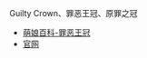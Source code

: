 Guilty Crown、罪恶王冠、原罪之冠
- [萌娘百科-罪恶王冠](https://zh.moegirl.org.cn/%E7%BD%AA%E6%81%B6%E7%8E%8B%E5%86%A0)
- [官网](https://guilty-crown.jp/)
